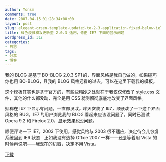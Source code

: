 ```yaml
---
author: Yonsm
comments: true
date: 2007-04-15 01:28:34+00:00
layout: post
slug: elegant-green-template-updated-to-2-3-application-fixed-below-ie7-display-problem
title: 绿色淡雅模板更新至 2.0.3 适用，修正 IE7 下面的显示问题
wordpress_id: 312
categories:
- 日志
tags:
- 分享
- 博客
---
```


我的 BLOG 是基于 BO-BLOG 2.0.3 SP1 的，界面风格是我自己做的，如果碰巧你也用 BO-BLOG，且我的 BLOG 风格还看的过去，可以在这里下载我的模板。  
  
这个模板其实也是基于官方的，有些些精妙之处就在于我仅仅修改了 style.css 文件，其他的什么都没动，完全是用 CSS 就测彻彻底底地改变了界面风格。  
  
据称在 IE7 下显示有问题，一直都没改。昨天安装了 IE7，顺便改了一下这个界面风格的 BUG，IE7 的用户浏览我的 BLOG 看起来应该没问题了。同时已测试 Opera 9.2 和  Firefox 2.0，显示效果也没问题。<!-- more -->  
  
顺便评论一下 IE7，2003 下使用，感觉风格与 2003 很不适应，决定待会儿恢复系统回到 IE6 状态，正如我没有选择 Office 2007 一样——还是等着用 Vista 的时候再说吧——我现在的机器，决定不用 Vista。  
  
[下载](/assets/Template.Yonsm.rar) 
